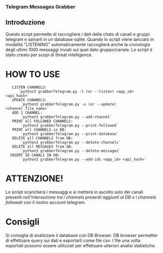 ### Telegram Messages Grabber
## Introduzione
Questo script permette di raccogliere i dati delle chats di canali e gruppi telegram e salvarli in un database sqlite.
Quando lo script viene lanciato in modalità "LISTENING" automaticamente raccoglierà anche la cronologia degli ultimi 1000 messaggi inviati sul quel dato gruppo/canale.
Lo script è stato creato per scopi di threat intelligence.
# HOW TO USE
       LISTEN CHANNELS:
          `python3 grabberTelegram.py -l (or --listen) <app_id> <api_hash>`
       UPDATE CHANNELS:
           `python3 grabberTelegram.py -u (or --update) <channel_file_name>`
       ADD 1 CHANNEL:
           `python3 grabberTelegram.py --add-channel`
       PRINT all FOLLOWED CHANNELS:
           `python3 grabberTelegram.py --print-followed`
       PRINT all CHANNELS in DB:
           `python3 grabberTelegram.py --print-database`
       DELETE all CHANNELS from DB:
           `python3 grabberTelegram.py --delete-channels`
       DELETE all MESSAGES from DB:
           `python3 grabberTelegram.py --delete-messages`
      INSERT ID CANALI IN DB:
           `python3 grabberTelegram.py --add-ids <app_id> <api_hash>`
# ATTENZIONE!
Lo script scaricherà i messaggi e si metterà in ascolto solo dei canali presenti *nell'intersezione tra i channels presenti aggiunti al DB e i channels followati* con il nostro account telegram.
# Consigli
Si consiglia di analizzare il database con DB Browser.
DB browser permetter di effettuare query sui dati e esportarli come file csv.
I file una volta esportati possono essere utilizzati per effettuare ulteriori analisi statistiche.


